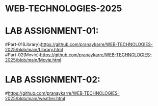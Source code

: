 # WEB-TECHNOLOGIES-2025
# LAB ASSIGNMENT-01:
  #Part-01(Library):https://github.com/pranaykarre/WEB-TECHNOLOGIES-2025/blob/main/Library.html                      
  #Part-02(Movie):https://github.com/pranaykarre/WEB-TECHNOLOGIES-2025/blob/main/Movie.html

# LAB ASSIGNMENT-02:
  #https://github.com/pranaykarre/WEB-TECHNOLOGIES-2025/blob/main/weather.html
  #
